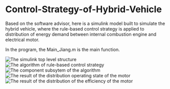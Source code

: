 # Control-Strategy-of-Hybrid-Vehicle

Based on the software advisor, here is a simulink model built to simulate the hybrid vehicle, where the rule-based 
control strategy is applied to distribution of energy demand between internal combustion engine and electrical motor.

In the program, the Main_Jiang.m is the main function.

![The simulink top level structure](Control-Strategy-of-Hybrid-Vehicle/Resultat/advisor.PNG)
![The algorithm of rule-based control strategy](Control-Strategy-of-Hybrid-Vehicle/Resultat/strategie.PNG)
![The component subsytem of the algorithm ](Control-Strategy-of-Hybrid-Vehicle/Resultat/subsytem1.PNG)
![The result of the distribution operating state of the motor ](Control-Strategy-of-Hybrid-Vehicle/Resultat/resultat.PNG)
![The result of the distribution of the efficiency of the motor](Control-Strategy-of-Hybrid-Vehicle/Resultat/resultat2.PNG)
